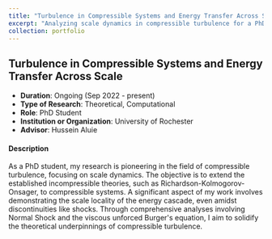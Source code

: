 ```yaml
---
title: "Turbulence in Compressible Systems and Energy Transfer Across Scales"
excerpt: "Analyzing scale dynamics in compressible turbulence for a PhD research project."
collection: portfolio
---
```


## Turbulence in Compressible Systems and Energy Transfer Across Scale
- **Duration**: Ongoing (Sep 2022 - present)
- **Type of Research**: Theoretical, Computational
- **Role**: PhD Student
- **Institution or Organization**: University of Rochester
- **Advisor**: Hussein Aluie
#### Description
As a PhD student, my research is pioneering in the field of compressible turbulence, focusing on scale dynamics. The objective is to extend the established incompressible theories, such as Richardson-Kolmogorov-Onsager, to compressible systems. A significant aspect of my work involves demonstrating the scale locality of the energy cascade, even amidst discontinuities like shocks. Through comprehensive analyses involving Normal Shock and the viscous unforced Burger's equation, I aim to solidify the theoretical underpinnings of compressible turbulence.
